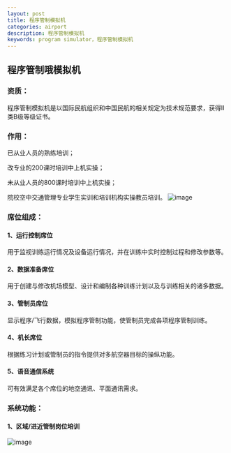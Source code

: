 ```yaml
---
layout: post
title: 程序管制模拟机
categories: airport
description: 程序管制模拟机
keywords: program simulator，程序管制模拟机
---
```


## 程序管制哦模拟机

### 资质：

程序管制模拟机是以国际民航组织和中国民航的相关规定为技术规范要求，获得II类B级等级证书。

### 作用：

已从业人员的熟练培训；

改专业的200课时培训中上机实操；

未从业人员的800课时培训中上机实操；

院校空中交通管理专业学生实训和培训机构实操教员培训。
![image](https://github.com/weakchen007/aiwv.github.io/assets/58799395/869f66f8-eb60-4431-afd7-db97b2c93eb8)

### 席位组成：

#### 1、运行控制席位

用于监视训练运行情况及设备运行情况，并在训练中实时控制过程和修改参数等。

#### 2、数据准备席位

用于创建与修改机场模型、设计和编制各种训练计划以及与训练相关的诸多数据。

#### 3、管制员席位

显示程序/飞行数据，模拟程序管制功能，使管制员完成各项程序管制训练。

#### 4、机长席位

根据练习计划或管制员的指令提供对多航空器目标的操纵功能。

#### 5、语音通信系统
 
可有效满足各个席位的地空通讯、平面通讯需求。

### 系统功能：
 
#### 1、区域/进近管制岗位培训

![image](https://github.com/weakchen007/aiwv.github.io/assets/58799395/b617dec8-3134-489f-b3f8-e89d0158d20c)
